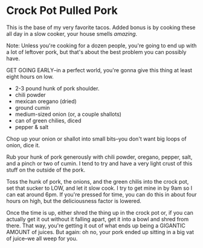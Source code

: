 Crock Pot Pulled Pork
=====================

This is the base of my very favorite tacos. Added bonus is by cooking these all day in a slow cooker, your house smells _amazing_.

Note: Unless you're cooking for a dozen people, you're going to end up with a lot of leftover pork, but that's about the best problem you can possibly have.

GET GOING EARLY–in a perfect world, you're gonna give this thing at least eight hours on low.

* 2-3 pound hunk of pork shoulder.
* chili powder
* mexican oregano (dried)
* ground cumin
* medium-sized onion (or, a couple shallots)
* can of green chilies, diced
* pepper & salt

Chop up your onion or shallot into small bits–you don't want big loops of onion, dice it.

Rub your hunk of pork generously with chili powder, oregano, pepper, salt, and a pinch or two of cumin. I tend to try and have a very light crust of this stuff on the outside of the pork.

Toss the hunk of pork, the onions, and the green chilis into the crock pot, set that sucker to LOW, and let it slow cook. I try to get mine in by 9am so I can eat around 6pm. If you're pressed for time, you can do this in about four hours on high, but the deliciousness factor is lowered.

Once the time is up, either shred the thing up in the crock pot or, if you can actually get it out without it falling apart, get it into a bowl and shred from there. That way, you're getting it out of what ends up being a GIGANTIC AMOUNT of juices. But again: oh no, your pork ended up sitting in a big vat of juice–we all weep for you.



